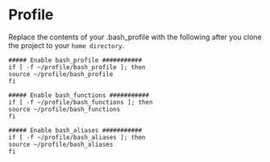 # Profile

Replace the contents of your .bash_profile with the following after you clone the project to your `home directory`.

```
##### Enable bash_profile ###########
if [ -f ~/profile/bash_profile ]; then
source ~/profile/bash_profile
fi

##### Enable bash_functions ###########
if [ -f ~/profile/bash_functions ]; then
source ~/profile/bash_functions
fi

##### Enable bash_aliases ###########
if [ -f ~/profile/bash_aliases ]; then
source ~/profile/bash_aliases
fi
```